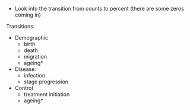 - Look into the transition from counts to percent (there are some zeros coming in)

Transitions:
- Demographic
  - birth
  - death
  - migration
  - ageing*
- Disease:
  - infection
  - stage progression
- Control
  - treatment initiation
  - ageing*